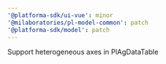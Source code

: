 ```yaml
---
'@platforma-sdk/ui-vue': minor
'@milaboratories/pl-model-common': patch
'@platforma-sdk/model': patch
---
```


Support heterogeneous axes in PlAgDataTable
